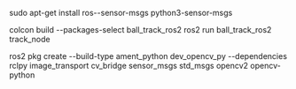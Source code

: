 sudo apt-get install ros-<distro>-sensor-msgs
python3-sensor-msgs

colcon build --packages-select ball_track_ros2
ros2 run ball_track_ros2 track_node


ros2 pkg create --build-type ament_python dev_opencv_py --dependencies rclpy image_transport cv_bridge sensor_msgs std_msgs opencv2
<depend>opencv-python</depend>

